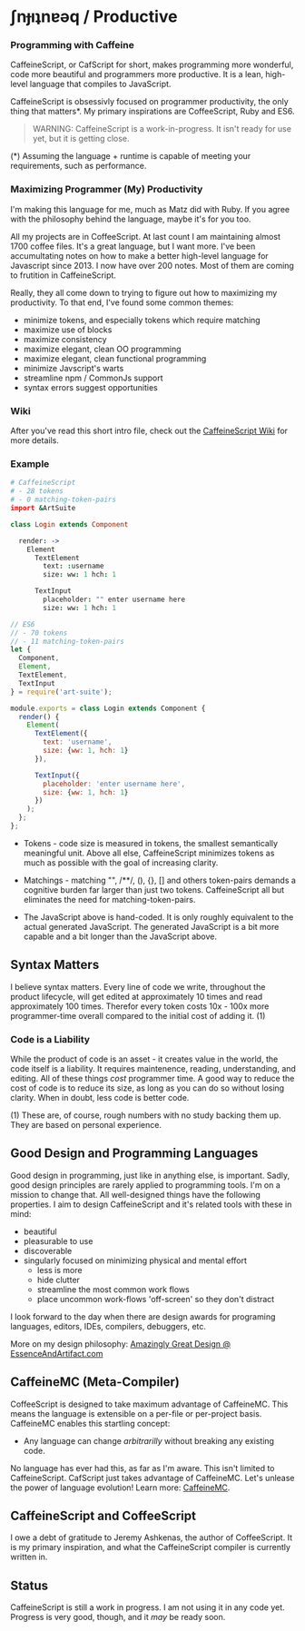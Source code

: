 # ʃnɟıʇnɐǝq / Productive

### Programming with Caffeine

CaffeineScript, or CafScript for short, makes programming more wonderful, code more beautiful and programmers more productive. It is a lean, high-level language that compiles to JavaScript.

CaffeineScript is obsessivly focused on programmer productivity, the only thing that matters*. My primary inspirations are CoffeeScript, Ruby and ES6.

> WARNING:
> CaffeineScript is a work-in-progress. It isn't ready for use yet, but it is getting close.

(*) Assuming the language + runtime is capable of meeting your requirements, such as performance.

### Maximizing Programmer (My) Productivity

I'm making this language for me, much as Matz did with Ruby. If you agree with the philosophy behind the language, maybe it's for you too.

All my projects are in CoffeeScript. At last count I am maintaining almost 1700 coffee files. It's a great language, but I want more. I've been accumultating notes on how to make a better high-level language for Javascript since 2013. I now have over 200 notes. Most of them are coming to frutition in CaffeineScript.

Really, they all come down to trying to figure out how to maximizing my productivity. To that end, I've found some common themes:

- minimize tokens, and especially tokens which require matching
- maximize use of blocks
- maximize consistency
- maximize elegant, clean OO programming
- maximize elegant, clean functional programming
- minimize Javscript's warts
- streamline npm / CommonJs support
- syntax errors suggest opportunities

### Wiki

After you've read this short intro file, check out the [CaffeineScript Wiki](https://github.com/shanebdavis/caffeine-script/wiki) for more details.

### Example

```coffeescript
# CaffeineScript
# - 28 tokens
# - 0 matching-token-pairs
import &ArtSuite

class Login extends Component

  render: ->
    Element
      TextElement
        text: :username
        size: ww: 1 hch: 1

      TextInput
        placeholder: "" enter username here
        size: ww: 1 hch: 1
```

```javascript
// ES6
// - 70 tokens
// - 11 matching-token-pairs
let {
  Component,
  Element,
  TextElement,
  TextInput
} = require('art-suite');

module.exports = class Login extends Component {
  render() {
    Element(
      TextElement({
        text: 'username',
        size: {ww: 1, hch: 1}
      }),

      TextInput({
        placeholder: 'enter username here',
        size: {ww: 1, hch: 1}
      })
    );
  };
};
```

* Tokens - code size is measured in tokens, the smallest semantically meaningful unit. Above all else, CaffeineScript minimizes tokens as much as possible with the goal of increasing clarity.
* Matchings - matching "", /**/, (), {}, [] and others token-pairs demands a cognitive burden far larger than just two tokens. CaffeineScript all but eliminates the need for matching-token-pairs.

* The JavaScript above is hand-coded. It is only roughly equivalent to the actual generated JavaScript. The generated JavaScript is a bit more capable and a bit longer than the JavaScript above.

## Syntax Matters

I believe syntax matters. Every line of code we write, throughout the product lifecycle, will get edited at approximately 10 times and read approximately 100 times. Therefor every token costs 10x - 100x more programmer-time overall compared to the initial cost of adding it. (1)

### Code is a Liability

While the product of code is an asset - it creates value in the world, the code itself is a liability. It requires maintenence, reading, understanding, and editing. All of these things *cost* programmer time. A good way to reduce the cost of code is to reduce its size, as long as you can do so without losing clarity. When in doubt, less code is better code.

(1) These are, of course, rough numbers with no study backing them up. They are based on personal experience.

## Good Design and Programming Languages

Good design in programming, just like in anything else, is important. Sadly, good design principles are rarely applied to programming tools. I'm on a mission to change that. All well-designed things have the following properties. I aim to design CaffeineScript and it's related tools with these in mind:

* beautiful
* pleasurable to use
* discoverable
* singularly focused on minimizing physical and mental effort
  * less is more
  * hide clutter
  * streamline the most common work flows
  * place uncommon work-flows 'off-screen' so they don't distract

I look forward to the day when there are design awards for programing languages, editors, IDEs, compilers, debuggers, etc.

More on my design philosophy: [Amazingly Great Design @ EssenceAndArtifact.com](http://www.essenceandartifact.com/2014/07/amazingly-great-design-howto.html)

## CaffeineMC (Meta-Compiler)

CoffeeScript is designed to take maximum advantage of CaffeineMC. This means the language is extensible on a per-file or per-project basis. CaffeineMC enables this startling concept:

* Any language can change *arbitrarilly* without breaking any existing code.

No language has ever had this, as far as I'm aware. This isn't limited to CaffeineScript. CafScript just takes advantage of CaffeineMC. Let's unlease the power of language evolution! Learn more: [CaffeineMC](https://github.com/shanebdavis/caffeine-mc).

## CaffeineScript and CoffeeScript

I owe a debt of gratitude to Jeremy Ashkenas, the author of CoffeeScript. It is my primary inspiration, and what the CaffeineScript compiler is currently written in.

## Status

CaffeineScript is still a work in progress. I am not using it in any code yet. Progress is very good, though, and it *may* be ready soon.
